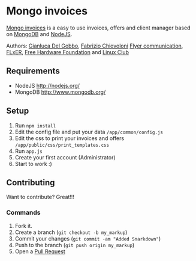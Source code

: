 Mongo invoices
=============

[Mongo invoices](https://github.com/gianlucadelgobbo/mongo-invoices) is a easy to use invoices, offers and client manager based on [MongoDB](http://www.mongodb.org/) and [NodeJS](http://nodejs.org/).

Authors: [Gianluca Del Gobbo](https://github.com/gianlucadelgobbo/), [Fabrizio Chiovoloni](https://github.com/kennyff92)
[Flyer communication](http://www.flyer.it), [FLxER](https://flxer.net), [Free Hardware Foundation](http://fhf.it) and [Linux Club](http://linux-club.org/)

Requirements
------------

* NodeJS http://nodejs.org/
* MongoDB http://www.mongodb.org/


Setup
------------

1. Run `npm install`
2. Edit the config file and put your data `/app/common/config.js`
3. Edit the css to print your invoices and offers `/app/public/css/print_templates.css`
4. Run `app.js`
5. Create your first account (Administrator)
6. Start to work :)


Contributing
------------

Want to contribute? Great!!!


### Commands

1. Fork it.
2. Create a branch (`git checkout -b my_markup`)
3. Commit your changes (`git commit -am "Added Snarkdown"`)
4. Push to the branch (`git push origin my_markup`)
5. Open a [Pull Request](https://github.com/gianlucadelgobbo/mongo-invoices)
